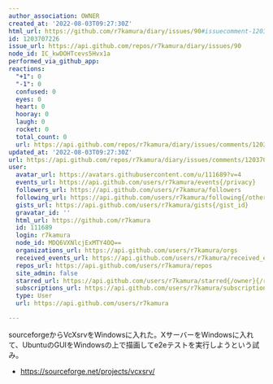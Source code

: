 ```yaml
---
author_association: OWNER
created_at: '2022-08-03T09:27:30Z'
html_url: https://github.com/r7kamura/diary/issues/90#issuecomment-1203707226
id: 1203707226
issue_url: https://api.github.com/repos/r7kamura/diary/issues/90
node_id: IC_kwDOHTcevs5Hvx1a
performed_via_github_app: 
reactions:
  "+1": 0
  "-1": 0
  confused: 0
  eyes: 0
  heart: 0
  hooray: 0
  laugh: 0
  rocket: 0
  total_count: 0
  url: https://api.github.com/repos/r7kamura/diary/issues/comments/1203707226/reactions
updated_at: '2022-08-03T09:27:30Z'
url: https://api.github.com/repos/r7kamura/diary/issues/comments/1203707226
user:
  avatar_url: https://avatars.githubusercontent.com/u/111689?v=4
  events_url: https://api.github.com/users/r7kamura/events{/privacy}
  followers_url: https://api.github.com/users/r7kamura/followers
  following_url: https://api.github.com/users/r7kamura/following{/other_user}
  gists_url: https://api.github.com/users/r7kamura/gists{/gist_id}
  gravatar_id: ''
  html_url: https://github.com/r7kamura
  id: 111689
  login: r7kamura
  node_id: MDQ6VXNlcjExMTY4OQ==
  organizations_url: https://api.github.com/users/r7kamura/orgs
  received_events_url: https://api.github.com/users/r7kamura/received_events
  repos_url: https://api.github.com/users/r7kamura/repos
  site_admin: false
  starred_url: https://api.github.com/users/r7kamura/starred{/owner}{/repo}
  subscriptions_url: https://api.github.com/users/r7kamura/subscriptions
  type: User
  url: https://api.github.com/users/r7kamura

---
```

sourceforgeからVcXsrvをWindowsに入れた。XサーバーをWindowsに入れて、UbuntuのGUIをWindowsの上で描画してe2eテストを実行しようという試み。

- https://sourceforge.net/projects/vcxsrv/